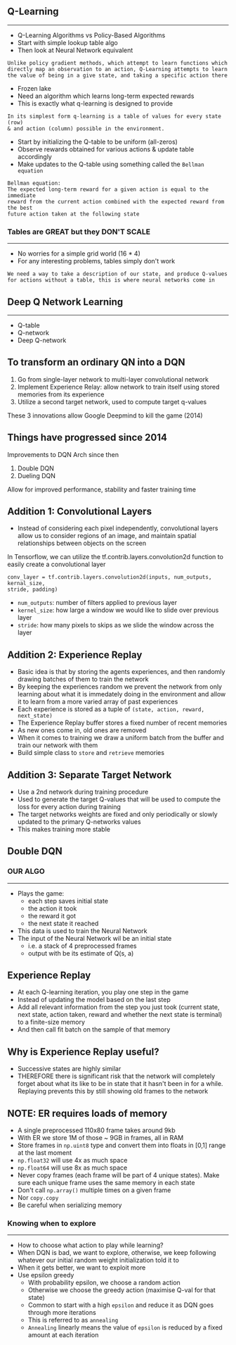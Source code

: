 ## Q-Learning
---
- Q-Learning Algorithms vs Policy-Based Algorithms
- Start with simple lookup table algo
- Then look at Neural Network equivalent

```
Unlike policy gradient methods, which attempt to learn functions which
directly map an observation to an action, Q-Learning attempts to learn
the value of being in a give state, and taking a specific action there
```

- Frozen lake
- Need an algorithm which learns long-term expected rewards
- This is exactly what q-learning is designed to provide

```
In its simplest form q-learning is a table of values for every state (row)
& and action (column) possible in the environment.
```

- Start by initializing the Q-table to be uniform (all-zeros)
- Observe rewards obtained for various actions & update table accordingly
- Make updates to the Q-table using something called the `Bellman equation`

```
Bellman equation:
The expected long-term reward for a given action is equal to the immediate
reward from the current action combined with the expected reward from the best
future action taken at the following state
```

### Tables are GREAT but they DON'T SCALE
---
- No worries for a simple grid world (16 * 4)
- For any interesting problems, tables simply don't work

```
We need a way to take a description of our state, and produce Q-values
for actions without a table, this is where neural networks come in
```

## Deep Q Network Learning
---

- Q-table
- Q-network
- Deep Q-network

To transform an ordinary QN into a DQN
---
1. Go from single-layer network to multi-layer convolutional network
2. Implement Experience Relay: allow network to train itself using stored
memories from its experience
3. Utilize a second target network, used to compute target q-values

These 3 innovations allow Google Deepmind to kill the game (2014)

Things have progressed since 2014
---
Improvements to DQN Arch since then
1. Double DQN
2. Dueling DQN

Allow for improved performance, stability and faster training time

Addition 1: Convolutional Layers
---
- Instead of considering each pixel independently, convolutional layers
allow us to consider regions of an image, and maintain spatial relationships
between objects on the screen

In Tensorflow, we can utilize the tf.contrib.layers.convolution2d function to 
easily create a convolutional layer

```
conv_layer = tf.contrib.layers.convolution2d(inputs, num_outputs, kernal_size,
stride, padding)
```
- `num_outputs`: number of filters applied to previous layer
- `kernel_size`: how large a window we would like to slide over previous layer
- `stride`: how many pixels to skips as we slide the window across the layer

Addition 2: Experience Replay
---
- Basic idea is that by storing the agents experiences, and then randomly
drawing batches of them to train the network
- By keeping the experiences random we prevent the network from only learning
  about what it is immedately doing in the environment and allow it to learn
  from a more varied array of past experiences
- Each experience is stored as a tuple of `(state, action, reward, next_state)`
- The Experience Replay buffer stores a fixed number of recent memories
- As new ones come in, old ones are removed
- When it comes to training we draw a uniform batch from the buffer and train
our network with them
- Build simple class to `store` and `retrieve` memories

Addition 3: Separate Target Network
---
- Use a 2nd network during training procedure
- Used to generate the target Q-values that will be used to compute the loss
  for every action during training
- The target networks weights are fixed and only periodically or slowly updated
  to the primary Q-networks values
- This makes training more stable

Double DQN
---


### OUR ALGO
----
- Plays the game:
    - each step saves initial state
    - the action it took
    - the reward it got
    - the next state it reached
- This data is used to train the Neural Network
- The input of the Neural Network wil be an initial state
    - i.e. a stack of 4 preprocessed frames
    - output with be its estimate of Q(s, a)

Experience Replay
---
- At each Q-learning iteration, you play one step in the game
- Instead of updating the model based on the last step
- Add all relevant information from the step you just took (current state, next
  state, action taken, reward and whether the next state is terminal) to a finite-size memory
- And then call fit batch on the sample of that memory

Why is Experience Replay useful?
---
- Successive states are highly similar
- THEREFORE there is significant risk that the network will completely forget
  about what its like to be in state that it hasn't been in for a while.
  Replaying prevents this by still showing old frames to the network

NOTE: ER requires loads of memory
---
- A single preprocessed 110x80 frame takes around 9kb
- With ER we store 1M of those ~ 9GB in frames, all in RAM
- Store frames in `np.uint8` type and convert them into floats in [0,1] range
  at the last moment
- `np.float32` will use 4x as much space
- `np.float64` will use 8x as much space
- Never copy frames (each frame will be part of 4 unique states). Make sure
  each unique frame uses the same memory in each state
- Don't call `np.array()` multiple times on a given frame
- Nor `copy.copy`
- Be careful when serializing memory

### Knowing when to explore
---
- How to choose what action to play while learning?
- When DQN is bad, we want to explore, otherwise, we keep following whatever
our initial random weight initialization told it to 
- When it gets better, we want to exploit more
- Use epsilon greedy
    - With probability epsilon, we choose a random action
    - Otherwise we choose the greedy action (maximise Q-val for that state)
    - Common to start with a high `epsilon` and reduce it as DQN goes through
      more iterations
    - This is referred to as `annealing`
    - `Annealing` linearly means the value of `epsilon` is reduced by a fixed
      amount at each iteration

